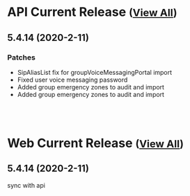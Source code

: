 
# API Current Release <small>([View All](/API.md))</small>
## 5.4.14 (2020-2-11)
### Patches 

- SipAliasList fix for  groupVoiceMessagingPortal import
- Fixed user voice messaging password
- Added group emergency zones to audit and import
- Added group emergency zones to audit and import

<br><br>
# Web Current Release <small>([View All](/Web.md))</small>
## 5.4.14 (2020-2-11)
sync with api

  